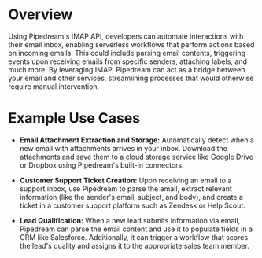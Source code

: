 # Overview

Using Pipedream's IMAP API, developers can automate interactions with their email inbox, enabling serverless workflows that perform actions based on incoming emails. This could include parsing email contents, triggering events upon receiving emails from specific senders, attaching labels, and much more. By leveraging IMAP, Pipedream can act as a bridge between your email and other services, streamlining processes that would otherwise require manual intervention.

# Example Use Cases

- **Email Attachment Extraction and Storage:** Automatically detect when a new email with attachments arrives in your inbox. Download the attachments and save them to a cloud storage service like Google Drive or Dropbox using Pipedream's built-in connectors.

- **Customer Support Ticket Creation:** Upon receiving an email to a support inbox, use Pipedream to parse the email, extract relevant information (like the sender's email, subject, and body), and create a ticket in a customer support platform such as Zendesk or Help Scout.

- **Lead Qualification:** When a new lead submits information via email, Pipedream can parse the email content and use it to populate fields in a CRM like Salesforce. Additionally, it can trigger a workflow that scores the lead's quality and assigns it to the appropriate sales team member.
